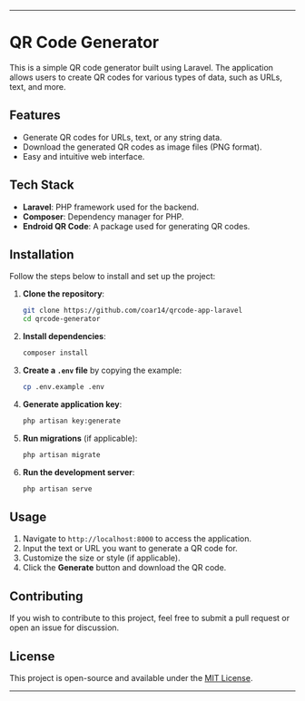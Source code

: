 
---

# QR Code Generator

This is a simple QR code generator built using Laravel. The application allows users to create QR codes for various types of data, such as URLs, text, and more.

## Features

- Generate QR codes for URLs, text, or any string data.
- Download the generated QR codes as image files (PNG format).
- Easy and intuitive web interface.

## Tech Stack

- **Laravel**: PHP framework used for the backend.
- **Composer**: Dependency manager for PHP.
- **Endroid QR Code**: A package used for generating QR codes.

## Installation

Follow the steps below to install and set up the project:

1. **Clone the repository**:
   ```bash
   git clone https://github.com/coar14/qrcode-app-laravel
   cd qrcode-generator
   ```

2. **Install dependencies**:
   ```bash
   composer install
   ```

3. **Create a `.env` file** by copying the example:
   ```bash
   cp .env.example .env
   ```

4. **Generate application key**:
   ```bash
   php artisan key:generate
   ```

5. **Run migrations** (if applicable):
   ```bash
   php artisan migrate
   ```

6. **Run the development server**:
   ```bash
   php artisan serve
   ```

## Usage

1. Navigate to `http://localhost:8000` to access the application.
2. Input the text or URL you want to generate a QR code for.
3. Customize the size or style (if applicable).
4. Click the **Generate** button and download the QR code.

## Contributing

If you wish to contribute to this project, feel free to submit a pull request or open an issue for discussion.

## License

This project is open-source and available under the [MIT License](LICENSE).

---
